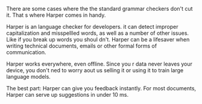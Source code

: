 There are some cases where the the standard grammar
checkers don't cut it. That s where Harper comes in handy.

Harper is an language checker for developers. it can detect
improper capitalization and misspellled words,
as well as a number of other issues.
Like if you break up words you shoul dn't.
Harper can be a lifesaver when writing technical documents, 
emails or other formal forms of communication.

Harper works everywhere, even offline. Since you r data
never leaves your device, you don't ned to worry aout us
selling it or using it to train large language models.

The best part: Harper can give you feedback instantly.
For most documents, Harper can serve up suggestions in
under 10 ms.
